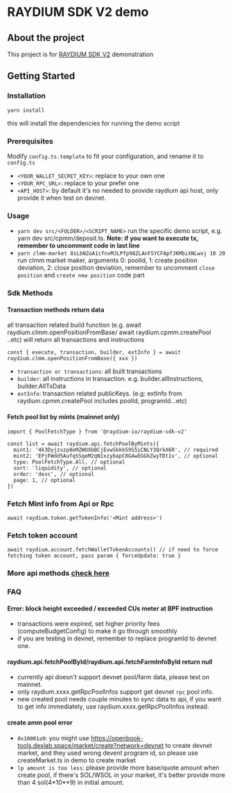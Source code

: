 # RAYDIUM SDK V2 demo

## About the project

This project is for [RAYDIUM SDK V2](https://github.com/raydium-io/raydium-sdk-V2) demonstration

## Getting Started

### Installation

`yarn install`

this will install the dependencies for running the demo script

### Prerequisites

Modify `config.ts.template` to fit your configuration, and rename it to `config.ts`

- `<YOUR_WALLET_SECRET_KEY>`: replace to your own one
- `<YOUR_RPC_URL>`: replace to your prefer one
- `<API_HOST>`: by default it's no needed to provide raydium api host, only provide it when test on devnet.

### Usage

- `yarn dev src/<FOLDER>/<SCRIPT_NAME>` run the specific demo script, e.g. yarn dev src/cpmm/deposit.ts. **Note: if you want to execute tx, remember to uncomment code in last line**
- `yarn clmm-market 8sLbNZoA1cfnvMJLPfp98ZLAnFSYCFApfJKMbiXNLwxj 10 20` run clmm market maker, arguments 0: poolId, 1: create position deviation, 2: close position deviation, remember to uncomment `close position` and `create new position` code part

### Sdk Methods

#### Transaction methods return data

all transaction related build function (e.g. await raydium.clmm.openPositionFromBase/ await raydium.cpmm.createPool ..etc) will return all transactions and instructions

```
const { execute, transaction, builder, extInfo } = await raydium.clmm.openPositionFromBase({ xxx })

```

- `transaction or transactions`: all built transactions
- `builder`: all instructions in transaction. e.g. builder.allInstructions, builder.AllTxData
- `extInfo`: transaction related publicKeys. (e.g: extInfo from raydium.cpmm.createPool includes poolId, programId...etc)

#### Fetch pool list by mints (mainnet only)

```
import { PoolFetchType } from '@raydium-io/raydium-sdk-v2'

const list = await raydium.api.fetchPoolByMints({
  mint1: '4k3Dyjzvzp8eMZWUXbBCjEvwSkkk59S5iCNLY3QrkX6R', // required
  mint2: 'EPjFWdd5AufqSSqeM2qN1xzybapC8G4wEGGkZwyTDt1v', // optional
  type: PoolFetchType.All, // optional
  sort: 'liquidity', // optional
  order: 'desc', // optional
  page: 1, // optional
})
```

### Fetch Mint info from Api or Rpc

```
await raydium.token.getTokenInfo('<Mint address>')
```

### Fetch token account

```
await raydium.account.fetchWalletTokenAccounts() // if need to force fetching token account, pass param { forceUpdate: true }
```

### More api methods [check here](https://github.com/raydium-io/raydium-sdk-V2?tab=readme-ov-file#api-methods-httpsgithubcomraydium-ioraydium-sdk-v2blobmastersrcapiapits)

### FAQ

#### Error: block height exceeded / exceeded CUs meter at BPF instruction

- transactions were expired, set higher priority fees (computeBudgetConfig) to make it go through smoothly
- if you are testing in devnet, remember to replace programId to devnet one.

#### raydium.api.fetchPoolById/raydium.api.fetchFarmInfoById return null

- currently api doesn't support devnet pool/farm data, please test on mainnet.
- only raydium.xxxx.getRpcPoolInfos support get devnet `rpc` pool info.
- new created pool needs couple minutes to sync data to api, if you want to get info immediately, use raydium.xxxx.getRpcPoolInfos instead.

#### create amm pool error

- `0x10001a9`: you might use https://openbook-tools.dexlab.space/market/create?network=devnet to create devnet market, and they used wrong devent program id, so please use createMarket.ts in demo to create market
- `lp amount is too less`: please provide more base/quote amount when create pool, if there's SOL/WSOL in your market, it's better provide more than 4 sol(4\*10\*\*9) in initial amount.
